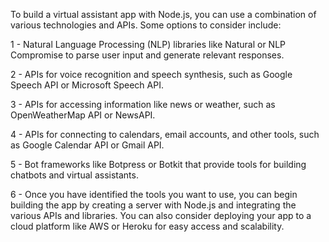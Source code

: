 To build a virtual assistant app with Node.js, you can use a combination of various technologies and APIs. Some options to consider include:

1 - Natural Language Processing (NLP) libraries like Natural or NLP Compromise to parse user input and generate relevant responses.

2 - APIs for voice recognition and speech synthesis, such as Google Speech API or Microsoft Speech API.

3 - APIs for accessing information like news or weather, such as OpenWeatherMap API or NewsAPI.

4 - APIs for connecting to calendars, email accounts, and other tools, such as Google Calendar API or Gmail API.

5 - Bot frameworks like Botpress or Botkit that provide tools for building chatbots and virtual assistants.

6 - Once you have identified the tools you want to use, you can begin building the app by creating a server with Node.js and integrating the various APIs and libraries. You can also consider deploying your app to a cloud platform like AWS or Heroku for easy access and scalability.